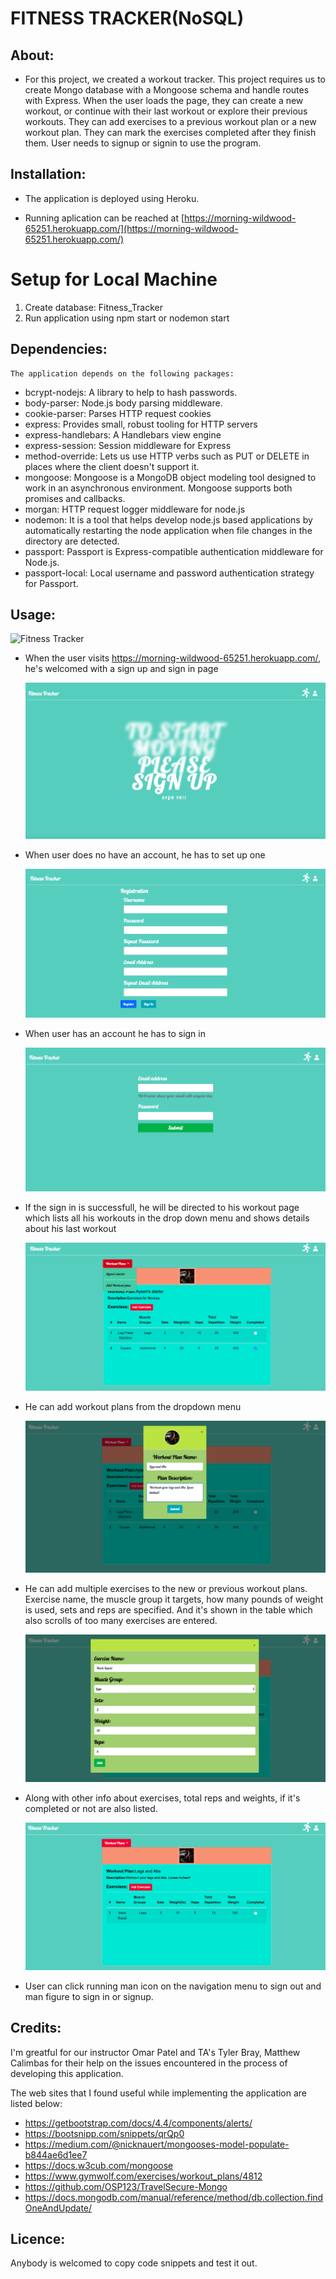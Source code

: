 
# FITNESS TRACKER(NoSQL)

## About: ##

* For this project, we created a workout tracker. This project requires us to create Mongo database with a Mongoose schema and handle routes with Express. When the user loads the page, they can create a new workout, or continue with their last workout or explore their previous workouts. They can add exercises to a previous workout plan or a new workout plan. They can mark the exercises completed after they finish them. User needs to signup or signin to use the program. 

## Installation: ##

  * The application is deployed using Heroku.

  * Running aplication can be reached at [https://morning-wildwood-65251.herokuapp.com/](https://morning-wildwood-65251.herokuapp.com/) 

  # Setup for Local Machine

1. Create database: Fitness_Tracker
2. Run application using npm start or nodemon start


## Dependencies: ##

    The application depends on the following packages:

   *  bcrypt-nodejs: A library to help to hash passwords.
   *  body-parser: Node.js body parsing middleware.
   *  cookie-parser: Parses HTTP request cookies
   *  express: Provides small, robust tooling for HTTP servers
   *  express-handlebars: A Handlebars view engine 
   *  express-session: Session middleware for Express
   *  method-override: Lets us use HTTP verbs such as PUT or DELETE in places where the client doesn't support it.
   *  mongoose: Mongoose is a MongoDB object modeling tool designed to work in an asynchronous environment. Mongoose supports both promises and callbacks.
   *  morgan: HTTP request logger middleware for node.js
   *  nodemon: It is a tool that helps develop node.js based applications by automatically restarting the node application when file changes in the directory are detected.
   *  passport: Passport is Express-compatible authentication middleware for Node.js.
   *  passport-local: Local username and password authentication strategy for Passport.
   

## Usage: ##

   ![Fitness Tracker](public/assets/img/FitnessTracker.gif)

   - When the user visits https://morning-wildwood-65251.herokuapp.com/, he's welcomed with a sign up and sign in page

     ![Welcome Page](public/assets/img/WelcomePage.png)
     
   - When user does no have an account, he has to set up one

     ![Registration](public/assets/img/Registration.png)
     
   - When user has an account he has to sign in 

     ![Sign in](public/assets/img/SignIn.png)

  - If the sign in is successfull, he will be directed to his workout page which lists all his workouts in the drop down menu and shows details about his last workout

     ![Workout Menu](public/assets/img/WorkOut.png)
    
  - He can add workout plans from the dropdown menu

     ![Add Workout Plans](public/assets/img/AddPlan.png)

  - He can add multiple exercises to the new or previous workout plans. Exercise name, the muscle group it targets, how many pounds of weight is used, sets and reps are specified. And it's shown in the table which also scrolls of too many exercises are entered.

     ![Add Exercises](public/assets/img/AddExercises.png)

  - Along with other info about exercises, total reps and weights, if it's completed or not are also listed.

     ![Show Exercises](public/assets/img/ShowExercises.png)

  - User can click running man icon on the navigation menu to sign out and man figure to sign in or signup.
    


## Credits: ## 

I'm greatful for our instructor Omar Patel and TA's Tyler Bray, Matthew Calimbas for their help on the issues encountered in the process of developing this application.

The web sites that I found useful while implementing the application are listed below:

  * https://getbootstrap.com/docs/4.4/components/alerts/
  * https://bootsnipp.com/snippets/qrQp0
  * https://medium.com/@nicknauert/mongooses-model-populate-b844ae6d1ee7
  * https://docs.w3cub.com/mongoose
  * https://www.gymwolf.com/exercises/workout_plans/4812
  * https://github.com/OSP123/TravelSecure-Mongo
  * https://docs.mongodb.com/manual/reference/method/db.collection.findOneAndUpdate/
  
## Licence: ##

Anybody is welcomed to copy code snippets and test it out.
